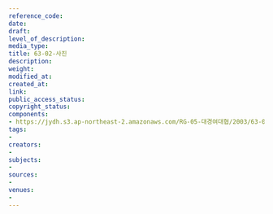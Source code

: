 ```yaml
---
reference_code: 
date: 
draft: 
level_of_description: 
media_type: 
title: 63-02-사진
description: 
weight: 
modified_at: 
created_at: 
link: 
public_access_status: 
copyright_status: 
components:
- https://jydh.s3.ap-northeast-2.amazonaws.com/RG-05-대경여대협/2003/63-02-사진.pdf
tags:
- 
creators:
- 
subjects:
- 
sources:
- 
venues:
- 
---
```

